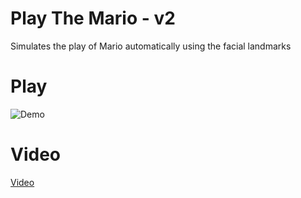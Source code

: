 # Play The Mario - v2
Simulates the play of Mario automatically using the facial landmarks

# Play

![Demo](demov2.gif)

# Video

[Video](mariov2.mov?raw=true)
